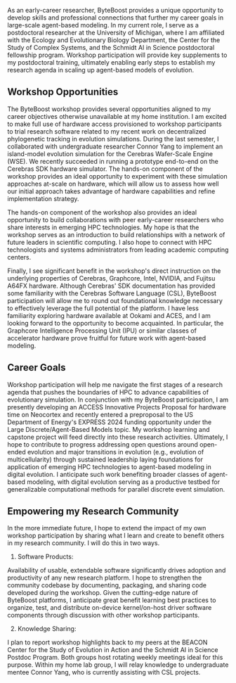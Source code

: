 As an early-career researcher, ByteBoost provides a unique opportunity to develop skills and professional connections that further my career goals in large-scale agent-based modeling.
In my current role, I serve as a postdoctoral researcher at the University of Michigan, where I am affiliated with the Ecology and Evolutionary Biology Department, the Center for the Study of Complex Systems, and the Schmidt AI in Science postdoctoral fellowship program.
Workshop participation will provide key supplements to my postdoctoral training, ultimately enabling early steps to establish my research agenda in scaling up agent-based models of evolution.

## Workshop Opportunities

The ByteBoost workshop provides several opportunities aligned to my career objectives otherwise unavailable at my home institution.
I am excited to make full use of hardware access provisioned to workshop participants to trial research software related to my recent work on decentralized phylogenetic tracking in evolution simulations.
During the last semester, I collaborated with undergraduate researcher Connor Yang to implement an island-model evolution simulation for the Cerebras Wafer-Scale Engine (WSE).
We recently succeeded in running a prototype end-to-end on the Cerebras SDK hardware simulator.
The hands-on component of the workshop provides an ideal opportunity to experiment with these simulation approaches at-scale on hardware, which will allow us to assess how well our initial approach takes advantage of hardware capabilities and refine implementation strategy.

The hands-on component of the workshop also provides an ideal opportunity to build collaborations with peer early-career researchers who share interests in emerging HPC technologies.
My hope is that the workshop serves as an introduction to build relationships with a network of future leaders in scientific computing.
I also hope to connect with HPC technologists and systems administrators from leading academic computing centers.

Finally, I see significant benefit in the workshop's direct instruction on the underlying properties of Cerebras, Graphcore, Intel, NVIDIA, and Fujitsu A64FX hardware.
Although Cerebras' SDK documentation has provided some familiarity with the Cerebras Software Language (CSL), ByteBoost participation will allow me to round out foundational knowledge necessary to effectively leverage the full potential of the platform.
I have less familiarity exploring hardware available at Ookami and ACES, and I am looking forward to the opportunity to become acquainted.
In particular, the Graphcore Intelligence Processing Unit (IPU) or similar classes of accelerator hardware prove fruitful for future work with agent-based modeling.

## Career Goals

Workshop participation will help me navigate the first stages of a research agenda that pushes the boundaries of HPC to advance capabilities of evolutionary simulation.
In conjunction with my ByteBoost participation, I am presently developing an ACCESS Innovative Projects Proposal for hardware time on Neocortex and recently entered a preproposal to the US Department of Energy's EXPRESS 2024 funding opportunity under the Large Discrete/Agent-Based Models topic.
My workshop learning and capstone project will feed directly into these research activities.
Ultimately, I hope to contribute to progress addressing open questions around open-ended evolution and major transitions in evolution (e.g., evolution of multicellularity) through sustained leadership laying foundations for application of emerging HPC technologies to agent-based modeling in digital evolution.
I anticipate such work benefiting broader classes of agent-based modeling, with digital evolution serving as a productive testbed for generalizable computational methods for parallel discrete event simulation.

## Empowering my Research Community

In the more immediate future, I hope to extend the impact of my own workshop participation by sharing what I learn and create to benefit others in my research community.
I will do this in two ways.

1. Software Products:

Availability of usable, extendable software significantly drives adoption and productivity of any new research platform.
I hope to strengthen the community codebase by documenting, packaging, and sharing code developed during the workshop.
Given the cutting-edge nature of ByteBoost platforms, I anticipate great benefit learning best practices to organize, test, and distribute on-device kernel/on-host driver software components through discussion with other workshop participants.

2. Knowledge Sharing:

I plan to report workshop highlights back to my peers at the BEACON Center for the Study of Evolution in Action and the Schmidt AI in Science Postdoc Program.
Both groups host rotating weekly meetings ideal for this purpose.
Within my home lab group, I will relay knowledge to undergraduate mentee Connor Yang, who is currently assisting with CSL projects.
